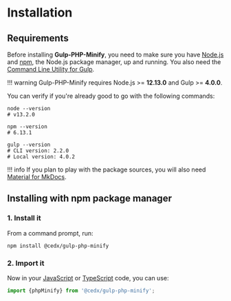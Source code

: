 # Installation

## Requirements
Before installing **Gulp-PHP-Minify**, you need to make sure you have [Node.js](https://nodejs.org) and [npm](https://www.npmjs.com), the Node.js package manager, up and running.
You also need the [Command Line Utility for Gulp](https://www.npmjs.com/package/gulp-cli).

!!! warning
    Gulp-PHP-Minify requires Node.js >= **12.13.0** and Gulp >= **4.0.0**.
    
You can verify if you're already good to go with the following commands:

```shell
node --version
# v13.2.0

npm --version
# 6.13.1

gulp --version
# CLI version: 2.2.0
# Local version: 4.0.2
```

!!! info
    If you plan to play with the package sources, you will also need
    [Material for MkDocs](https://squidfunk.github.io/mkdocs-material).

## Installing with npm package manager

### 1. Install it
From a command prompt, run:

```shell
npm install @cedx/gulp-php-minify
```

### 2. Import it
Now in your [JavaScript](https://developer.mozilla.org/en-US/docs/Web/JavaScript) or [TypeScript](https://www.typescriptlang.org) code, you can use:

```typescript
import {phpMinify} from '@cedx/gulp-php-minify';
```
